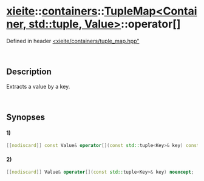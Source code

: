 # [xieite](../../../../../../xieite.md)\:\:[containers](../../../../../../containers.md)\:\:[TupleMap<Container, std::tuple<Key>, Value>](../../../../tuple_map.md)\:\:operator\[\]
Defined in header [<xieite/containers/tuple_map.hpp"](../../../../../../../include/xieite/containers/tuple_map.hpp)

&nbsp;

## Description
Extracts a value by a key.

&nbsp;

## Synopses
#### 1)
```cpp
[[nodiscard]] const Value& operator[](const std::tuple<Key>& key) const noexcept;
```
#### 2)
```cpp
[[nodiscard]] Value& operator[](const std::tuple<Key>& key) noexcept;
```
